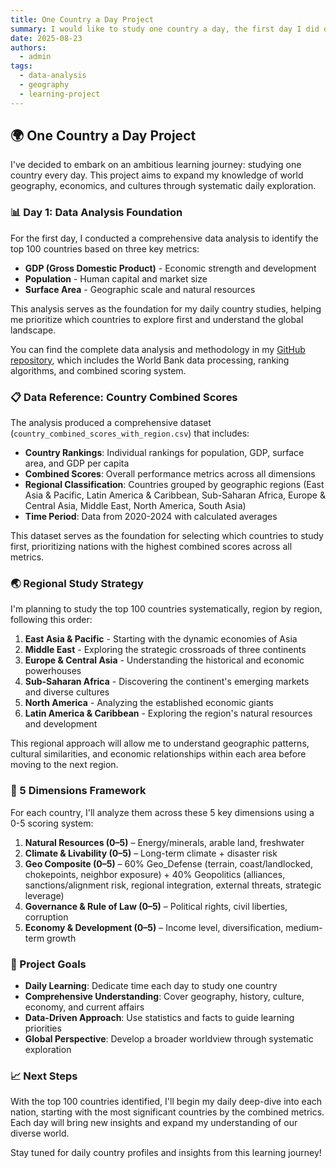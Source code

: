 ```yaml
---
title: One Country a Day Project
summary: I would like to study one country a day, the first day I did data analysis to find the top 100 countries by their GDP, population, surface area
date: 2025-08-23
authors:
  - admin
tags:
  - data-analysis
  - geography
  - learning-project
---
```


## 🌍 One Country a Day Project

I've decided to embark on an ambitious learning journey: studying one country every day. This project aims to expand my knowledge of world geography, economics, and cultures through systematic daily exploration.

### 📊 Day 1: Data Analysis Foundation

For the first day, I conducted a comprehensive data analysis to identify the top 100 countries based on three key metrics:

- **GDP (Gross Domestic Product)** - Economic strength and development
- **Population** - Human capital and market size  
- **Surface Area** - Geographic scale and natural resources

This analysis serves as the foundation for my daily country studies, helping me prioritize which countries to explore first and understand the global landscape.

You can find the complete data analysis and methodology in my [GitHub repository](https://github.com/h3sun/cursor-country-data-analysis), which includes the World Bank data processing, ranking algorithms, and combined scoring system.

### 📋 Data Reference: Country Combined Scores

The analysis produced a comprehensive dataset (`country_combined_scores_with_region.csv`) that includes:

- **Country Rankings**: Individual rankings for population, GDP, surface area, and GDP per capita
- **Combined Scores**: Overall performance metrics across all dimensions
- **Regional Classification**: Countries grouped by geographic regions (East Asia & Pacific, Latin America & Caribbean, Sub-Saharan Africa, Europe & Central Asia, Middle East, North America, South Asia)
- **Time Period**: Data from 2020-2024 with calculated averages

This dataset serves as the foundation for selecting which countries to study first, prioritizing nations with the highest combined scores across all metrics.

### 🌏 Regional Study Strategy

I'm planning to study the top 100 countries systematically, region by region, following this order:

1. **East Asia & Pacific** - Starting with the dynamic economies of Asia
2. **Middle East** - Exploring the strategic crossroads of three continents
3. **Europe & Central Asia** - Understanding the historical and economic powerhouses
4. **Sub-Saharan Africa** - Discovering the continent's emerging markets and diverse cultures
5. **North America** - Analyzing the established economic giants
6. **Latin America & Caribbean** - Exploring the region's natural resources and development

This regional approach will allow me to understand geographic patterns, cultural similarities, and economic relationships within each area before moving to the next region.

### 📐 5 Dimensions Framework

For each country, I'll analyze them across these 5 key dimensions using a 0-5 scoring system:

1. **Natural Resources (0–5)** – Energy/minerals, arable land, freshwater
2. **Climate & Livability (0–5)** – Long-term climate + disaster risk
3. **Geo Composite (0–5)** – 60% Geo_Defense (terrain, coast/landlocked, chokepoints, neighbor exposure) + 40% Geopolitics (alliances, sanctions/alignment risk, regional integration, external threats, strategic leverage)
4. **Governance & Rule of Law (0–5)** – Political rights, civil liberties, corruption
5. **Economy & Development (0–5)** – Income level, diversification, medium-term growth

### 🎯 Project Goals

- **Daily Learning**: Dedicate time each day to study one country
- **Comprehensive Understanding**: Cover geography, history, culture, economy, and current affairs
- **Data-Driven Approach**: Use statistics and facts to guide learning priorities
- **Global Perspective**: Develop a broader worldview through systematic exploration

### 📈 Next Steps

With the top 100 countries identified, I'll begin my daily deep-dive into each nation, starting with the most significant countries by the combined metrics. Each day will bring new insights and expand my understanding of our diverse world.

Stay tuned for daily country profiles and insights from this learning journey!
